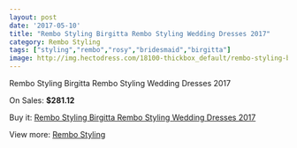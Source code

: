 ```yaml
---
layout: post
date: '2017-05-10'
title: "Rembo Styling Birgitta Rembo Styling Wedding Dresses 2017"
category: Rembo Styling
tags: ["styling","rembo","rosy","bridesmaid","birgitta"]
image: http://img.hectodress.com/18100-thickbox_default/rembo-styling-birgitta-rembo-styling-wedding-dresses-2013.jpg
---
```

Rembo Styling Birgitta Rembo Styling Wedding Dresses 2017

On Sales: **$281.12**
<a href="https://www.hectodress.com/rembo-styling/8542-rembo-styling-birgitta-rembo-styling-wedding-dresses-2013.html"><amp-img layout="responsive" width="600" height="600" src="//img.hectodress.com/18100-thickbox_default/rembo-styling-birgitta-rembo-styling-wedding-dresses-2013.jpg" alt="Rembo Styling Birgitta Rembo Styling Wedding Dresses 2017 0" /></a>
<a href="https://www.hectodress.com/rembo-styling/8542-rembo-styling-birgitta-rembo-styling-wedding-dresses-2013.html"><amp-img layout="responsive" width="600" height="600" src="//img.hectodress.com/18101-thickbox_default/rembo-styling-birgitta-rembo-styling-wedding-dresses-2013.jpg" alt="Rembo Styling Birgitta Rembo Styling Wedding Dresses 2017 1" /></a>

Buy it: [Rembo Styling Birgitta Rembo Styling Wedding Dresses 2017](https://www.hectodress.com/rembo-styling/8542-rembo-styling-birgitta-rembo-styling-wedding-dresses-2013.html "Rembo Styling Birgitta Rembo Styling Wedding Dresses 2017")

View more: [Rembo Styling](https://www.hectodress.com/144-rembo-styling "Rembo Styling")